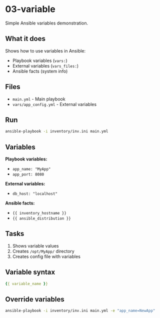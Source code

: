 # 03-variable

Simple Ansible variables demonstration.

## What it does

Shows how to use variables in Ansible:
- Playbook variables (`vars:`)
- External variables (`vars_files:`)
- Ansible facts (system info)

## Files

- `main.yml` - Main playbook
- `vars/app_config.yml` - External variables

## Run

```bash
ansible-playbook -i inventory/inv.ini main.yml
```

## Variables

**Playbook variables:**
- `app_name: "MyApp"`
- `app_port: 8080` 

**External variables:**
- `db_host: "localhost"`

**Ansible facts:**
- `{{ inventory_hostname }}`
- `{{ ansible_distribution }}`

## Tasks

1. Shows variable values
2. Creates `/opt/MyApp/` directory
3. Creates config file with variables

## Variable syntax

```yaml
{{ variable_name }}
```

## Override variables

```bash
ansible-playbook -i inventory/inv.ini main.yml -e "app_name=NewApp"
```
